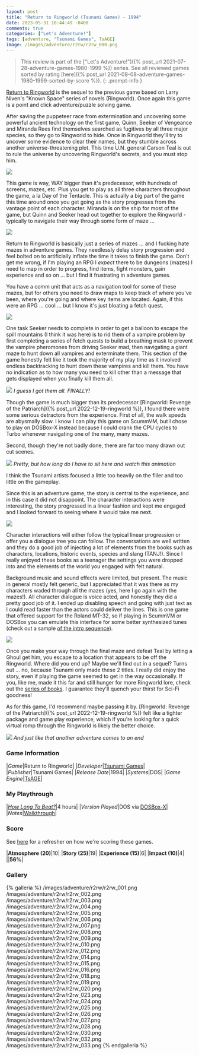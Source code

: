 ```yaml
---
layout: post
title: "Return to Ringworld (Tsunami Games) - 1994"
date: 2023-05-31 16:44:49 -0400
comments: true
categories: ["Let's Adventure!"]
tags: [adventure, "Tsunami Games", TsAGE]
image: /images/adventure/r2rw/r2rw_000.png
---
```

> This review is part of the ["Let's Adventure!"]({% post_url 2021-07-28-adventure-games-1980-1999 %}) series. See all reviewed games sorted by rating [here]({% post_url 2021-08-08-adventure-games-1980-1999-sorted-by-score %}).
{: .prompt-info }

[Return to Ringworld](https://wiki.scummvm.org/index.php/Return_to_Ringworld) is the sequel to the previous game based on Larry Niven's "Known Space" series of novels (Ringworld). Once again this game is a point and click adventure/puzzle solving game.

After saving the puppeteer race from extermination and uncovering some powerful ancient technology on the first game, Quinn, Seeker of Vengeance and Miranda Rees find themselves searched as fugitives by all three major species, so they go to Ringworld to hide. Once in Ringworld they'll try to uncover some evidence to clear their names, but they stumble across another universe-threatening plot. This time U.N. general Carson Teal is out to rule the universe by uncovering Ringworld's secrets, and you must stop him.

![](/images/adventure/r2rw/r2rw_017.png)

This game is way, WAY bigger than it's predecessor, with hundreds of screens, mazes, etc. Plus you get to play as all three characters throughout the game, a la Day of the Tentacle. This is actually a big part of the game this time around once you get going as the story progresses from the vantage point of each character. Miranda is on the ship for most of the game, but Quinn and Seeker head out together to explore the Ringworld - typically to navigate their way through some form of maze ...

![](/images/adventure/r2rw/r2rw_013.png)

Return to Ringworld is basically just a series of mazes ... and I fucking hate mazes in adventure games. They needlessly delay story progression and feel bolted on to artificially inflate the time it takes to finish the game. Don't get me wrong, if I'm playing an RPG I _expect_ there to be dungeons (mazes) I need to map in order to progress, find items, fight monsters, gain experience and so on ... but I find it frustrating in adventure games.

You have a comm unit that acts as a navigation tool for some of these mazes, but for others you need to draw maps to keep track of where you've been, where you're going and where key items are located. Again, if this were an RPG ... cool ... but I know it's just bloating a fetch quest.

![](/images/adventure/r2rw/r2rw_021.png)

One task Seeker needs to complete in order to get a balloon to escape the spill mountains (I think it was here) is to rid them of a vampire problem by first completing a series of fetch quests to build a breathing mask to prevent the vampire pheromones from driving Seeker mad, then navigating a giant maze to hunt down all vampires and exterminate them. This section of the game honestly felt like it took the majority of my play time as it involved endless backtracking to hunt down these vampires and kill them. You have no indication as to how many you need to kill other than a message that gets displayed when you finally kill them all.

![](/images/adventure/r2rw/r2rw_022.png)
_I guess I got them all. FINALLY!_

Though the game is much bigger than its predecessor [Ringworld: Revenge of the Patriarch]({% post_url 2022-12-19-ringworld %}), I found there were some serious detractors from the experience. First of all, the walk speeds are abysmally slow. I know I can play this game on ScummVM, but I chose to play on DOSBox-X instead because I could crank the CPU cycles to Turbo whenever navigating one of the many, many mazes.

Second, though they're not badly done, there are far too many drawn out cut scenes.

![](/images/adventure/r2rw/r2rw_029.png)
_Pretty, but how long do I have to sit here and watch this animation_

I think the Tsunami artists focused a little too heavily on the filler and too little on the gameplay.

Since this is an adventure game, the story is central to the experience, and in this case it did not disappoint. The character interactions were interesting, the story progressed in a linear fashion and kept me engaged and I looked forward to seeing where it would take me next.

![](/images/adventure/r2rw/r2rw_011.png)

Character interactions will either follow the typical linear progression or offer you a dialogue tree you can follow. The conversations are well written and they do a good job of injecting a lot of elements from the books such as characters, locations, historic events, species and slang (TANJ!). Since I really enjoyed these books as a teenager the settings you were dropped into and the elements of the world you engaged with felt natural.

Background music and sound effects were limited, but present. The music in general mostly felt generic, but I appreciated that it was there as my characters waded through all the mazes (yes, here I go again with the mazes!). All character dialogue is voice acted, and honestly they did a pretty good job of it. I ended up disabling speech and going with just text as I could read faster than the actors could deliver the lines. This is one game that offered support for the Roland MT-32, so if playing in ScummVM or DOSBox you can emulate this interface for some better synthesized tunes (check out a sample [of the intro sequence](https://www.youtube.com/watch?v=Rajzeyau-Lo)).

![](/images/adventure/r2rw/r2rw_031.png)

Once you make your way through the final maze and defeat Teal by letting a Ghoul get him, you escape to a location that appears to be off the Ringworld. Where did you end up? Maybe we'll find out in a sequel? Turns out ... no, because Tsunami only made these 2 titles. I really did enjoy the story, even if playing the game seemed to get in the way occasionally. If you, like me, made it this far and still hunger for more Ringworld lore, check out the [series of books](https://en.wikipedia.org/wiki/Ringworld_series). I guarantee they'll quench your thirst for Sci-Fi goodness!

As for this game, I'd recommend maybe passing it by. [Ringworld: Revenge of the Patriarch]({% post_url 2022-12-19-ringworld %}) felt like a tighter package and game play experience, which if you're looking for a quick virtual romp through the Ringworld is likely the better choice.

![](/images/adventure/r2rw/r2rw_034.png)
_And just like that another adventure comes to an end_

### Game Information

|*Game*|Return to Ringworld|
|*Developer*|[Tsunami Games](https://en.wikipedia.org/wiki/Tsunami_Games)|
|*Publisher*|Tsunami Games|
|*Release Date*|1994|
|*Systems*|DOS|
|*Game Engine*|[TsAGE](https://wiki.scummvm.org/index.php/TsAGE)|

### My Playthrough

|[*How Long To Beat?*](https://howlongtobeat.com/game/19610)|4 hours|
|*Version Played*|DOS via [DOSBox-X](https://dosbox-x.com/)|
|*Notes*|[Walkthrough](https://www.walkthroughking.com/text/returntoringworld.aspx)|

### Score

See [here](https://www.alexbevi.com/blog/2021/07/28/adventure-games-1980-1999/#scoring) for a refresher on how we're scoring these games.

|**Atmosphere (20)**|10|
|**Story (25)**|19|
|**Experience (15)**|6|
|**Impact (10)**|4|
||**56%**|

### Gallery

{% galleria %}
/images/adventure/r2rw/r2rw_001.png
/images/adventure/r2rw/r2rw_002.png
/images/adventure/r2rw/r2rw_003.png
/images/adventure/r2rw/r2rw_004.png
/images/adventure/r2rw/r2rw_005.png
/images/adventure/r2rw/r2rw_006.png
/images/adventure/r2rw/r2rw_007.png
/images/adventure/r2rw/r2rw_008.png
/images/adventure/r2rw/r2rw_009.png
/images/adventure/r2rw/r2rw_010.png
/images/adventure/r2rw/r2rw_012.png
/images/adventure/r2rw/r2rw_014.png
/images/adventure/r2rw/r2rw_015.png
/images/adventure/r2rw/r2rw_016.png
/images/adventure/r2rw/r2rw_018.png
/images/adventure/r2rw/r2rw_019.png
/images/adventure/r2rw/r2rw_020.png
/images/adventure/r2rw/r2rw_023.png
/images/adventure/r2rw/r2rw_024.png
/images/adventure/r2rw/r2rw_025.png
/images/adventure/r2rw/r2rw_026.png
/images/adventure/r2rw/r2rw_027.png
/images/adventure/r2rw/r2rw_028.png
/images/adventure/r2rw/r2rw_030.png
/images/adventure/r2rw/r2rw_032.png
/images/adventure/r2rw/r2rw_033.png
{% endgalleria %}